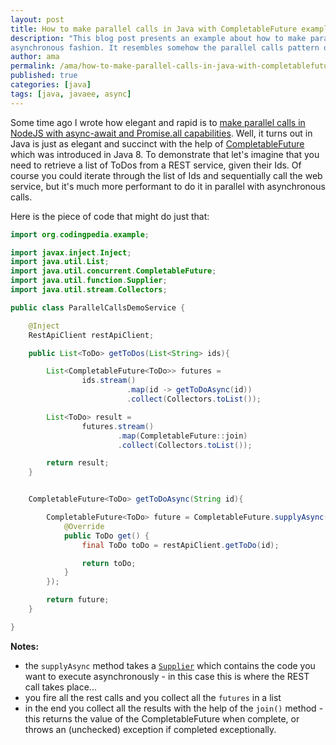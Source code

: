 ```yaml
---
layout: post
title: How to make parallel calls in Java with CompletableFuture example
description: "This blog post presents an example about how to make parallel calls in Java with CompletableFuture in an 
asynchronous fashion. It resembles somehow the parallel calls pattern one can achieve in JavaScript with async-await and Promise.all"
author: ama
permalink: /ama/how-to-make-parallel-calls-in-java-with-completablefuture-example
published: true
categories: [java]
tags: [java, javaee, async]
---
```


Some time ago I wrote how elegant and rapid is to [make parallel calls in NodeJS with async-await and Promise.all
capabilities](http://www.codingpedia.org/ama/parallel-calls-with-async-await-in-javascript-i-promise-you-all-performance-and-simplicity). 
Well, it turns out in Java is just as elegant and succinct with the help of [CompletableFuture](https://docs.oracle.com/javase/8/docs/api/java/util/concurrent/CompletableFuture.html)
which was introduced in Java 8. To demonstrate that let's imagine that you need to retrieve a list of ToDos from a REST service, given their Ids. Of course
you could iterate through the list of Ids and sequentially call the web service, but it's much more performant to do it in parallel 
with asynchronous calls.

<!--more-->

Here is the piece of code that might do just that:

  
```java
import org.codingpedia.example;

import javax.inject.Inject;
import java.util.List;
import java.util.concurrent.CompletableFuture;
import java.util.function.Supplier;
import java.util.stream.Collectors;

public class ParallelCallsDemoService {

    @Inject
    RestApiClient restApiClient;

    public List<ToDo> getToDos(List<String> ids){

        List<CompletableFuture<ToDo>> futures =
                ids.stream()
                          .map(id -> getToDoAsync(id))
                          .collect(Collectors.toList());

        List<ToDo> result =
                futures.stream()
                        .map(CompletableFuture::join)
                        .collect(Collectors.toList());

        return result;
    }


    CompletableFuture<ToDo> getToDoAsync(String id){

        CompletableFuture<ToDo> future = CompletableFuture.supplyAsync(new Supplier<ToDo>() {
            @Override
            public ToDo get() {
                final ToDo toDo = restApiClient.getToDo(id);

                return toDo;
            }
        });

        return future;
    }

}
```

**Notes:**

* the `supplyAsync` method takes a [`Supplier`](https://docs.oracle.com/javase/8/docs/api/java/util/function/Supplier.html)
 which contains the code you want to execute asynchronously - in this case this is where the REST call takes place...
* you fire all the rest calls and you collect all the `futures` in a list
* in the end you collect all the results with the help of the `join()` method - this returns the value of the CompletableFuture
when complete, or throws an (unchecked) exception if completed exceptionally. 


